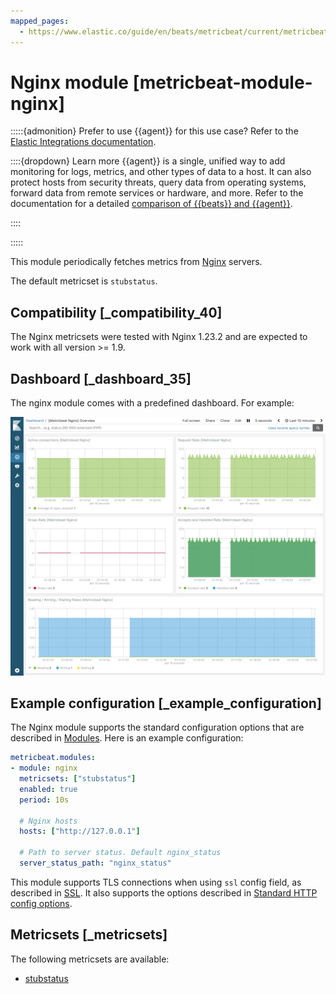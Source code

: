 ```yaml
---
mapped_pages:
  - https://www.elastic.co/guide/en/beats/metricbeat/current/metricbeat-module-nginx.html
---
```


# Nginx module [metricbeat-module-nginx]

:::::{admonition} Prefer to use {{agent}} for this use case?
Refer to the [Elastic Integrations documentation](integration-docs://reference/nginx/index.md).

::::{dropdown} Learn more
{{agent}} is a single, unified way to add monitoring for logs, metrics, and other types of data to a host. It can also protect hosts from security threats, query data from operating systems, forward data from remote services or hardware, and more. Refer to the documentation for a detailed [comparison of {{beats}} and {{agent}}](docs-content://reference/fleet/index.md).

::::


:::::


This module periodically fetches metrics from [Nginx](https://nginx.org/) servers.

The default metricset is `stubstatus`.


## Compatibility [_compatibility_40]

The Nginx metricsets were tested with Nginx 1.23.2 and are expected to work with all version >= 1.9.


## Dashboard [_dashboard_35]

The nginx module comes with a predefined dashboard. For example:

![metricbeat nginx](images/metricbeat-nginx.png)


## Example configuration [_example_configuration]

The Nginx module supports the standard configuration options that are described in [Modules](/reference/metricbeat/configuration-metricbeat.md). Here is an example configuration:

```yaml
metricbeat.modules:
- module: nginx
  metricsets: ["stubstatus"]
  enabled: true
  period: 10s

  # Nginx hosts
  hosts: ["http://127.0.0.1"]

  # Path to server status. Default nginx_status
  server_status_path: "nginx_status"
```

This module supports TLS connections when using `ssl` config field, as described in [SSL](/reference/metricbeat/configuration-ssl.md). It also supports the options described in [Standard HTTP config options](/reference/metricbeat/configuration-metricbeat.md#module-http-config-options).


## Metricsets [_metricsets]

The following metricsets are available:

* [stubstatus](/reference/metricbeat/metricbeat-metricset-nginx-stubstatus.md)
